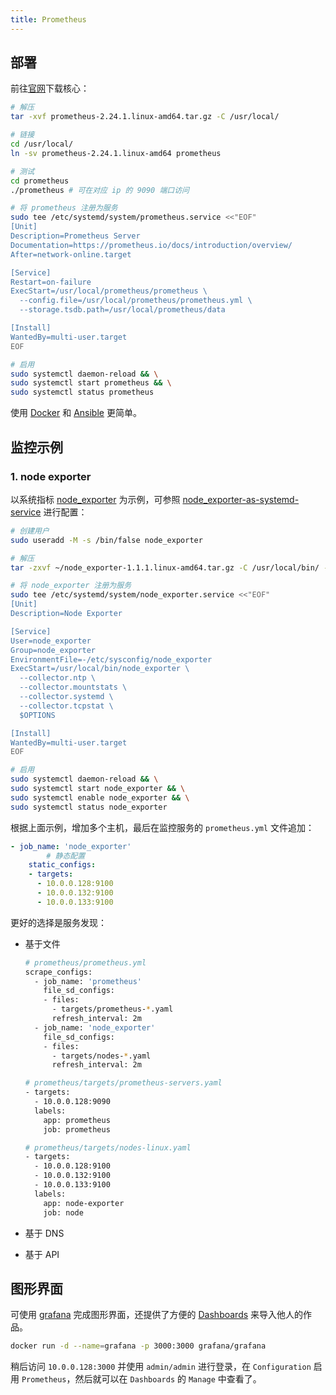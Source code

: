 ```yaml
---
title: Prometheus
---
```


## 部署

前往[官网](https://prometheus.io/download/)下载核心：

```bash
# 解压
tar -xvf prometheus-2.24.1.linux-amd64.tar.gz -C /usr/local/

# 链接
cd /usr/local/
ln -sv prometheus-2.24.1.linux-amd64 prometheus

# 测试
cd prometheus
./prometheus # 可在对应 ip 的 9090 端口访问

# 将 prometheus 注册为服务
sudo tee /etc/systemd/system/prometheus.service <<"EOF"
[Unit]
Description=Prometheus Server
Documentation=https://prometheus.io/docs/introduction/overview/
After=network-online.target

[Service]
Restart=on-failure
ExecStart=/usr/local/prometheus/prometheus \
  --config.file=/usr/local/prometheus/prometheus.yml \
  --storage.tsdb.path=/usr/local/prometheus/data

[Install]
WantedBy=multi-user.target
EOF

# 启用
sudo systemctl daemon-reload && \
sudo systemctl start prometheus && \
sudo systemctl status prometheus
```

使用 [Docker](https://hub.docker.com/u/prom) 和 [Ansible](https://github.com/cloudalchemy/ansible-prometheus) 更简单。



## 监控示例

### 1. node exporter

以系统指标 [node_exporter](https://prometheus.io/download/#node_exporter) 为示例，可参照 [node_exporter-as-systemd-service](https://gist.github.com/jarek-przygodzki/735e15337a3502fea40beba27e193b04) 进行配置：

```bash
# 创建用户
sudo useradd -M -s /bin/false node_exporter

# 解压
tar -zxvf ~/node_exporter-1.1.1.linux-amd64.tar.gz -C /usr/local/bin/ --strip-components=1 node_exporter-1.1.1.linux-amd64/node_exporter

# 将 node_exporter 注册为服务
sudo tee /etc/systemd/system/node_exporter.service <<"EOF"
[Unit]
Description=Node Exporter

[Service]
User=node_exporter
Group=node_exporter
EnvironmentFile=-/etc/sysconfig/node_exporter
ExecStart=/usr/local/bin/node_exporter \
  --collector.ntp \
  --collector.mountstats \
  --collector.systemd \
  --collector.tcpstat \
  $OPTIONS

[Install]
WantedBy=multi-user.target
EOF

# 启用
sudo systemctl daemon-reload && \
sudo systemctl start node_exporter && \
sudo systemctl enable node_exporter && \
sudo systemctl status node_exporter
```

根据上面示例，增加多个主机，最后在监控服务的 `prometheus.yml` 文件追加：

```yaml
- job_name: 'node_exporter'
		# 静态配置
    static_configs:
    - targets:
      - 10.0.0.128:9100
      - 10.0.0.132:9100
      - 10.0.0.133:9100
```

更好的选择是服务发现：

+ 基于文件

  ```bash
  # prometheus/prometheus.yml
  scrape_configs:
    - job_name: 'prometheus'
      file_sd_configs:
      - files:
        - targets/prometheus-*.yaml
        refresh_interval: 2m
    - job_name: 'node_exporter'
      file_sd_configs:
      - files:
        - targets/nodes-*.yaml
        refresh_interval: 2m
  ```

  ```bash
  # prometheus/targets/prometheus-servers.yaml
  - targets:
    - 10.0.0.128:9090
    labels:
      app: prometheus
      job: prometheus
  ```

  ```bash
  # prometheus/targets/nodes-linux.yaml
  - targets:
    - 10.0.0.128:9100
    - 10.0.0.132:9100
    - 10.0.0.133:9100
    labels:
      app: node-exporter
      job: node
  ```

+ 基于 DNS

+ 基于 API



## 图形界面

可使用 [grafana](https://hub.docker.com/r/grafana/grafana) 完成图形界面，还提供了方便的 [Dashboards](https://grafana.com/grafana/dashboards?plcmt=footer) 来导入他人的作品。

```bash
docker run -d --name=grafana -p 3000:3000 grafana/grafana
```

稍后访问 `10.0.0.128:3000` 并使用 `admin/admin` 进行登录，在 `Configuration` 启用 `Prometheus`，然后就可以在 `Dashboards` 的 `Manage` 中查看了。